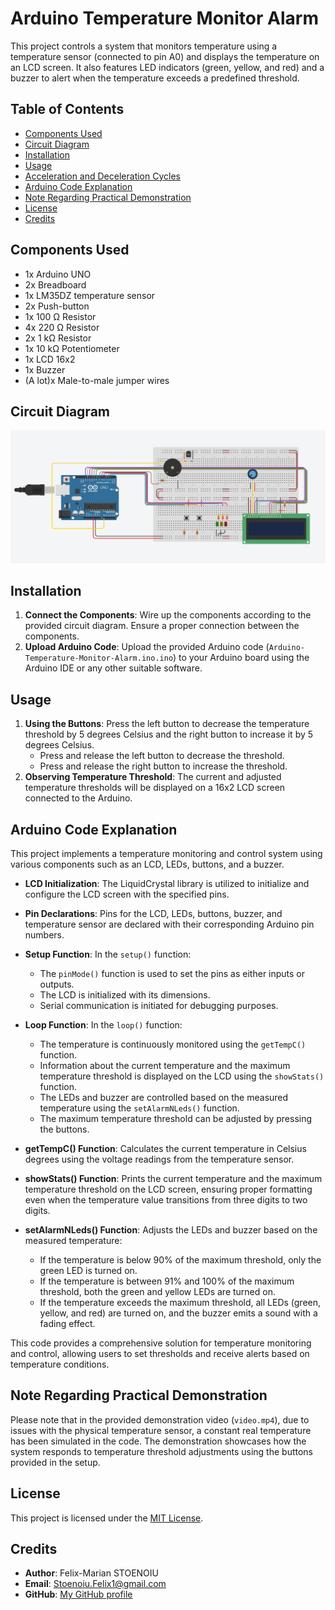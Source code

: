 # Arduino Temperature Monitor Alarm

This project controls a system that monitors temperature using a temperature sensor (connected to pin A0) and displays the temperature on an LCD screen. It also features LED indicators (green, yellow, and red) and a buzzer to alert when the temperature exceeds a predefined threshold.

## Table of Contents
- [Components Used](#components-used)
- [Circuit Diagram](#circuit-diagram)
- [Installation](#installation)
- [Usage](#usage)
- [Acceleration and Deceleration Cycles](#acceleration-and-deceleration-cycles)
- [Arduino Code Explanation](#arduino-code-explanation)
- [Note Regarding Practical Demonstration](#note-regarding-practical-demonstration)
- [License](#license)
- [Credits](#credits)

## Components Used
- 1x Arduino UNO
- 2x Breadboard
- 1x LM35DZ temperature sensor
- 2x Push-button
- 1x 100 Ω Resistor
- 4x 220 Ω Resistor
- 2x 1 kΩ Resistor
- 1x 10 kΩ Potentiometer
- 1x LCD 16x2
- 1x Buzzer
- (A lot)x Male-to-male jumper wires

## Circuit Diagram
![Tinkercad-assembly](https://github.com/FelixMarian/Arduino-Temperature-Monitor-Alarm/blob/main/Diagrams/Tinkercad-assembly.png)

## Installation
1. **Connect the Components**: Wire up the components according to the provided circuit diagram. Ensure a proper connection between the components.
2. **Upload Arduino Code**: Upload the provided Arduino code (`Arduino-Temperature-Monitor-Alarm.ino.ino`) to your Arduino board using the Arduino IDE or any other suitable software.

## Usage
1. **Using the Buttons**: Press the left button to decrease the temperature threshold by 5 degrees Celsius and the right button to increase it by 5 degrees Celsius.
   - Press and release the left button to decrease the threshold.
   - Press and release the right button to increase the threshold.
2. **Observing Temperature Threshold**: The current and adjusted temperature thresholds will be displayed on a 16x2 LCD screen connected to the Arduino.

## Arduino Code Explanation

This project implements a temperature monitoring and control system using various components such as an LCD, LEDs, buttons, and a buzzer.

- **LCD Initialization**: The LiquidCrystal library is utilized to initialize and configure the LCD screen with the specified pins.

- **Pin Declarations**: Pins for the LCD, LEDs, buttons, buzzer, and temperature sensor are declared with their corresponding Arduino pin numbers.

- **Setup Function**: In the `setup()` function:
  - The `pinMode()` function is used to set the pins as either inputs or outputs.
  - The LCD is initialized with its dimensions.
  - Serial communication is initiated for debugging purposes.

- **Loop Function**: In the `loop()` function:
  - The temperature is continuously monitored using the `getTempC()` function.
  - Information about the current temperature and the maximum temperature threshold is displayed on the LCD using the `showStats()` function.
  - The LEDs and buzzer are controlled based on the measured temperature using the `setAlarmNLeds()` function.
  - The maximum temperature threshold can be adjusted by pressing the buttons.

- **getTempC() Function**: Calculates the current temperature in Celsius degrees using the voltage readings from the temperature sensor.

- **showStats() Function**: Prints the current temperature and the maximum temperature threshold on the LCD screen, ensuring proper formatting even when the temperature value transitions from three digits to two digits.

- **setAlarmNLeds() Function**: Adjusts the LEDs and buzzer based on the measured temperature:
  - If the temperature is below 90% of the maximum threshold, only the green LED is turned on.
  - If the temperature is between 91% and 100% of the maximum threshold, both the green and yellow LEDs are turned on.
  - If the temperature exceeds the maximum threshold, all LEDs (green, yellow, and red) are turned on, and the buzzer emits a sound with a fading effect.

This code provides a comprehensive solution for temperature monitoring and control, allowing users to set thresholds and receive alerts based on temperature conditions.

## Note Regarding Practical Demonstration

Please note that in the provided demonstration video (`video.mp4`), due to issues with the physical temperature sensor, a constant real temperature has been simulated in the code. The demonstration showcases how the system responds to temperature threshold adjustments using the buttons provided in the setup.

## License
This project is licensed under the [MIT License](LICENSE).

## Credits
- **Author**: Felix-Marian STOENOIU
- **Email**: Stoenoiu.Felix1@gmail.com
- **GitHub**: [My GitHub profile](https://github.com/FelixMarian)

